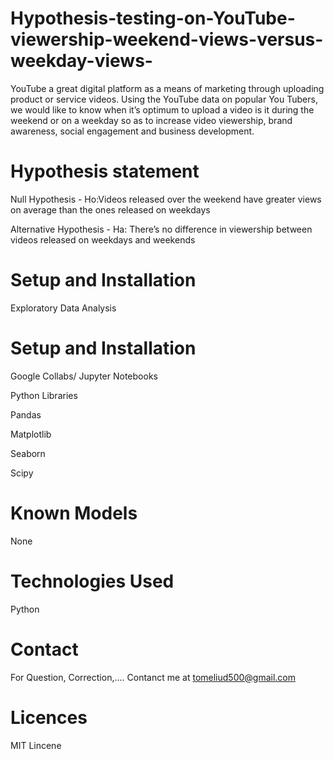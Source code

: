 # Hypothesis-testing-on-YouTube-viewership-weekend-views-versus-weekday-views-
YouTube a great digital platform as a means of marketing through uploading product or service videos. Using the YouTube data on popular You Tubers, we would like to know when it’s optimum to upload a video is it during the weekend or on a weekday so as to increase video viewership, brand awareness, social engagement and business development.
# Hypothesis statement

Null Hypothesis - Ho:Videos released over the weekend have greater views on average than the ones released on weekdays

Alternative Hypothesis - Ha: There’s no difference in viewership between videos released on weekdays and weekends
# Setup and Installation
Exploratory Data Analysis

# Setup and Installation
Google Collabs/ Jupyter Notebooks

Python Libraries

Pandas

Matplotlib

Seaborn

Scipy

# Known Models
None

# Technologies Used
Python

# Contact
For Question, Correction,.... Contanct me at tomeliud500@gmail.com

# Licences 
MIT Lincene
